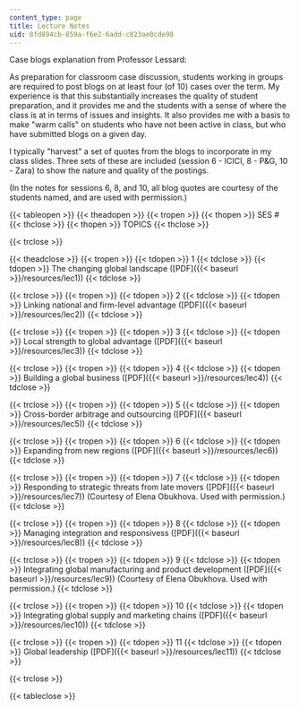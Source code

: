 ```yaml
---
content_type: page
title: Lecture Notes
uid: 8fd894cb-859a-f6e2-6add-c823ae0cde98
---
```


Case blogs explanation from Professor Lessard:

As preparation for classroom case discussion, students working in groups are required to post blogs on at least four (of 10) cases over the term. My experience is that this substantially increases the quality of student preparation, and it provides me and the students with a sense of where the class is at in terms of issues and insights. It also provides me with a basis to make "warm calls" on students who have not been active in class, but who have submitted blogs on a given day.

I typically "harvest" a set of quotes from the blogs to incorporate in my class slides. Three sets of these are included (session 6 - ICICI, 8 - P&G, 10 - Zara) to show the nature and quality of the postings.

(In the notes for sessions 6, 8, and 10, all blog quotes are courtesy of the students named, and are used with permission.)

{{< tableopen >}}
{{< theadopen >}}
{{< tropen >}}
{{< thopen >}}
SES #
{{< thclose >}}
{{< thopen >}}
TOPICS
{{< thclose >}}

{{< trclose >}}

{{< theadclose >}}
{{< tropen >}}
{{< tdopen >}}
1
{{< tdclose >}}
{{< tdopen >}}
The changing global landscape ([PDF]({{< baseurl >}}/resources/lec1))
{{< tdclose >}}

{{< trclose >}}
{{< tropen >}}
{{< tdopen >}}
2
{{< tdclose >}}
{{< tdopen >}}
Linking national and firm-level advantage ([PDF]({{< baseurl >}}/resources/lec2))
{{< tdclose >}}

{{< trclose >}}
{{< tropen >}}
{{< tdopen >}}
3
{{< tdclose >}}
{{< tdopen >}}
Local strength to global advantage ([PDF]({{< baseurl >}}/resources/lec3))
{{< tdclose >}}

{{< trclose >}}
{{< tropen >}}
{{< tdopen >}}
4
{{< tdclose >}}
{{< tdopen >}}
Building a global business ([PDF]({{< baseurl >}}/resources/lec4))
{{< tdclose >}}

{{< trclose >}}
{{< tropen >}}
{{< tdopen >}}
5
{{< tdclose >}}
{{< tdopen >}}
Cross-border arbitrage and outsourcing ([PDF]({{< baseurl >}}/resources/lec5))
{{< tdclose >}}

{{< trclose >}}
{{< tropen >}}
{{< tdopen >}}
6
{{< tdclose >}}
{{< tdopen >}}
Expanding from new regions ([PDF]({{< baseurl >}}/resources/lec6))
{{< tdclose >}}

{{< trclose >}}
{{< tropen >}}
{{< tdopen >}}
7
{{< tdclose >}}
{{< tdopen >}}
Responding to strategic threats from late movers ([PDF]({{< baseurl >}}/resources/lec7)) (Courtesy of Elena Obukhova. Used with permission.)
{{< tdclose >}}

{{< trclose >}}
{{< tropen >}}
{{< tdopen >}}
8
{{< tdclose >}}
{{< tdopen >}}
Managing integration and responsivess ([PDF]({{< baseurl >}}/resources/lec8))
{{< tdclose >}}

{{< trclose >}}
{{< tropen >}}
{{< tdopen >}}
9
{{< tdclose >}}
{{< tdopen >}}
Integrating global manufacturing and product development ([PDF]({{< baseurl >}}/resources/lec9)) (Courtesy of Elena Obukhova. Used with permission.)
{{< tdclose >}}

{{< trclose >}}
{{< tropen >}}
{{< tdopen >}}
10
{{< tdclose >}}
{{< tdopen >}}
Integrating global supply and marketing chains ([PDF]({{< baseurl >}}/resources/lec10))
{{< tdclose >}}

{{< trclose >}}
{{< tropen >}}
{{< tdopen >}}
11
{{< tdclose >}}
{{< tdopen >}}
Global leadership ([PDF]({{< baseurl >}}/resources/lec11))
{{< tdclose >}}

{{< trclose >}}

{{< tableclose >}}